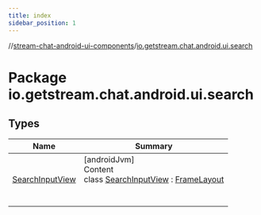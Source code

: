 ```yaml
---
title: index
sidebar_position: 1
---
```

//[stream-chat-android-ui-components](../../index.md)/[io.getstream.chat.android.ui.search](index.md)



# Package io.getstream.chat.android.ui.search  


## Types  
  
|  Name |  Summary | 
|---|---|
| <a name="io.getstream.chat.android.ui.search/SearchInputView///PointingToDeclaration/"></a>[SearchInputView](SearchInputView/index.md)| <a name="io.getstream.chat.android.ui.search/SearchInputView///PointingToDeclaration/"></a>[androidJvm]  <br/>Content  <br/>class [SearchInputView](SearchInputView/index.md) : [FrameLayout](https://developer.android.com/reference/kotlin/android/widget/FrameLayout.html)  <br/><br/><br/>|

